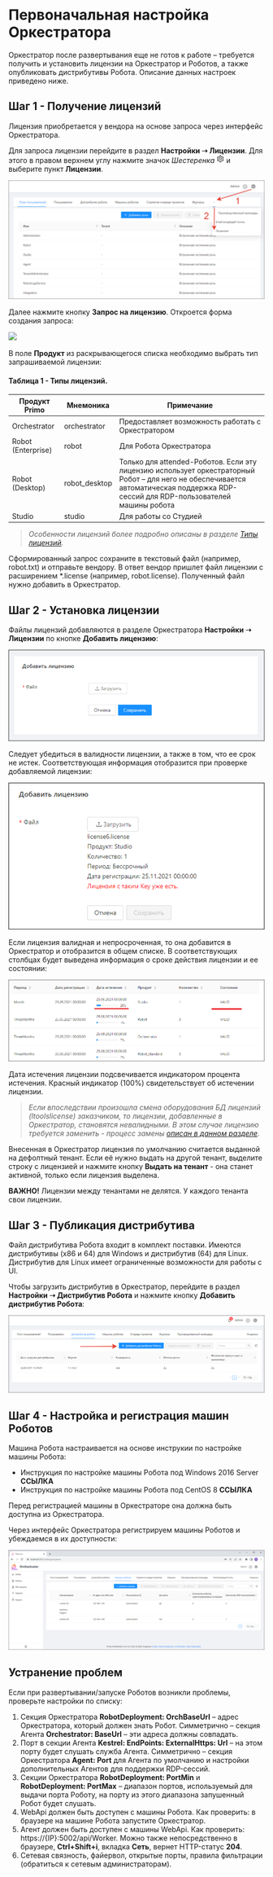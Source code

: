 #	Первоначальная настройка Оркестратора

Оркестратор после развертывания еще не готов к работе – требуется получить и установить лицензии на Оркестратор и Роботов, а также опубликовать дистрибутивы Робота. Описание данных настроек приведено ниже.

##	Шаг 1 - Получение лицензий

Лицензия приобретается у вендора на основе запроса через интерфейс Оркестратора.

Для запроса лицензии перейдите в раздел **Настройки ➝ Лицензии**. Для этого в правом верхнем углу нажмите значок *Шестеренка* ![](<../../.gitbook/assets/Шестеренка.png>) и выберите пункт **Лицензии**.

![](<../../.gitbook/assets/Все лицензии. Орк.png>)

Далее нажмите кнопку **Запрос на лицензию**. Откроется форма создания запроса:

![](<../../.gitbook/assets/9. Форма создания запроса на лицензию.png>)

В поле **Продукт** из раскрывающегося списка необходимо выбрать тип запрашиваемой лицензии:

#### Таблица 1 - Типы лицензий.

| Продукт Primo  | Мнемоника    | Примечание               |
| -------------- | ------ | ------------------------------------------ |
| Orchestrator    | orchestrator | Предоставляет возможность работать с Оркестратором |
| Robot (Enterprise) | robot | Для Робота Оркестратора        |
| Robot (Desktop)  | robot_desktop | Только для attended-Роботов. Если эту лицензию использует оркестраторный Робот – для него не обеспечивается автоматическая поддержка RDP-сессий для RDP-пользователей машины робота |
| Studio           | studio | Для работы со Студией                   |

> *Особенности лицензий более подробно описаны в разделе [Типы лицензий](https://docs.primo-rpa.ru/primo-rpa/orchestrator/settings/licensing/license-types).*

Сформированный запрос сохраните в текстовый файл (например, robot.txt) и отправьте вендору. В ответ вендор пришлет файл лицензии с расширением \*.license (например, robot.license). Полученный файл нужно добавить в Оркестратор.

## Шаг 2 - Установка лицензии

Файлы лицензий добавляются в разделе Оркестратора **Настройки ➝ Лицензии** по кнопке **Добавить лицензию**:

![](<../../.gitbook/assets/10. Форма создания запроса на лицензию (1).png>)

Следует убедиться в валидности лицензии, а также в том, что ее срок не истек. Соответствующая информация отобразится при проверке добавляемой лицензии:

![](<../../.gitbook/assets/Проверка лицензии.png>)

Если лицензия валидная и непросроченная, то она добавится в Оркестратор и отобразится в общем списке. В соответствующих столбцах будет выведена информация о сроке действия лицензии и ее состоянии:

![](<../../.gitbook/assets/11. Отображение валидности и даты истечения лицензий.png>) 

Дата истечения лицензии подсвечивается индикатором процента истечения. Красный индикатор (100%) свидетельствует об истечении лицензии.

> *Если впоследствии произошла смена оборудования БД лицензий (ltoolslicense) заказчиком, то лицензии, добавленные в Оркестратор, становятся невалидными. В этом случае лицензию требуется заменить - процесс замены [описан в данном разделе](https://docs.primo-rpa.ru/primo-rpa/orchestrator/settings/licensing/change-license).*

Внесенная в Оркестратор лицензия по умолчанию считается выданной на дефолтный тенант. Если её нужно выдать на другой тенант, выделите строку с лицензией и нажмите кнопку **Выдать на тенант** - она станет активной, только если лицензия выделена.

**ВАЖНО!** Лицензии между тенантами не делятся. У каждого тенанта свои лицензии.


## Шаг 3 - Публикация дистрибутива

Файл дистрибутива Робота входит в комплект поставки. Имеются дистрибутивы (x86 и 64) для Windows и дистрибутив (64) для Linux. Дистрибутив для Linux имеет ограниченные возможности для работы с UI.

Чтобы загрузить дистрибутив в Оркестратор, перейдите в раздел **Настройки ➝ Дистрибутив Робота** и нажмите кнопку **Добавить дистрибутив Робота**:

![](<../../.gitbook/assets/12. Дистрибутивы робота.png>) 

## Шаг 4 - Настройка и регистрация машин Роботов

Машина Робота настраивается на основе инструкии по настройке машины Робота:
* Инструкция по настройке машины Робота под Windows 2016 Server **ССЫЛКА**
* Инструкция по настройке машины Робота под CentOS 8 **ССЫЛКА**

Перед регистрацией машины в Оркестраторе она должна быть доступна из Оркестратора. 

Через интерфейс Оркестратора регистрируем машины Роботов и убеждаемся в их доступности:

![](<../../.gitbook/assets/13. Зарегистрированные в Оркестраторе машины роботов.png>) 

## Устранение проблем

Если при развертывании/запуске Роботов возникли проблемы, проверьте настройки по списку:

1. Секция Оркестратора **RobotDeployment: OrchBaseUrl** – адрес Оркестратора, который должен знать Робот. Симметрично – секция Агента **Orchestrator: BaseUrl** – эти адреса должны совпадать.
2. Порт в секции Агента **Kestrel: EndPoints: ExternalHttps: Url** – на этом порту будет слушать служба Агента. Симметрично – секция Оркестратора **Agent: Port** для Агента по умолчанию и настройки дополнительных Агентов для поддержки RDP-сессий.
3. Секции Оркестратора **RobotDeployment: PortMin** и **RobotDeployment: PortMax** – диапазон портов, используемый для выдачи порта Роботу, на порту из этого диапазона запушенный Робот будет слушать.
4. WebApi должен быть доступен с машины Робота. Как проверить: в браузере на машине Робота запустите Оркестратор.
5. Агент должен быть доступен с машины WebApi. Как проверить: https://{IP}:5002/api/Worker. Можно также непосредственно в браузере, **Ctrl+Shift+i**, вкладка **Сеть**, вернет HTTP-статус **204**. 
6. Сетевая связность, файервол, открытые порты, правила фильтрации (обратиться к сетевым администраторам).


